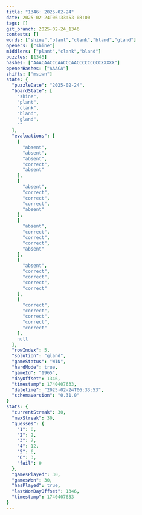 ```yaml
---
title: "1346: 2025-02-24"
date: 2025-02-24T06:33:53-08:00
tags: []
git_branch: 2025-02-24_1346
contests: []
words: ["shine","plant","clank","bland","gland"]
openers: ["shine"]
middlers: ["plant","clank","bland"]
puzzles: [1346]
hashes: ["AAACAACCCAACCCAACCCCCCCCCXXXXX"]
openerHashes: ["AAACA"]
shifts: ["msiwn"]
state: {
  "puzzleDate": "2025-02-24",
  "boardState": [
    "shine",
    "plant",
    "clank",
    "bland",
    "gland",
    ""
  ],
  "evaluations": [
    [
      "absent",
      "absent",
      "absent",
      "correct",
      "absent"
    ],
    [
      "absent",
      "correct",
      "correct",
      "correct",
      "absent"
    ],
    [
      "absent",
      "correct",
      "correct",
      "correct",
      "absent"
    ],
    [
      "absent",
      "correct",
      "correct",
      "correct",
      "correct"
    ],
    [
      "correct",
      "correct",
      "correct",
      "correct",
      "correct"
    ],
    null
  ],
  "rowIndex": 5,
  "solution": "gland",
  "gameStatus": "WIN",
  "hardMode": true,
  "gameId": "1965",
  "dayOffset": 1346,
  "timestamp": 1740407633,
  "datetime": "2025-02-24T06:33:53",
  "schemaVersion": "0.31.0"
}
stats: {
  "currentStreak": 30,
  "maxStreak": 30,
  "guesses": {
    "1": 0,
    "2": 2,
    "3": 7,
    "4": 12,
    "5": 6,
    "6": 3,
    "fail": 0
  },
  "gamesPlayed": 30,
  "gamesWon": 30,
  "hasPlayed": true,
  "lastWonDayOffset": 1346,
  "timestamp": 1740407633
}
---
```

<!-- more -->
